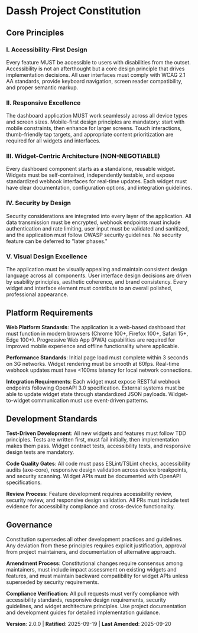 <!--
SYNC IMPACT REPORT - Constitution Amendment v2.0.0

VERSION CHANGE: Template → 2.0.0 (MAJOR version bump)
RATIONALE: Complete architectural redesign introducing new core principles for dashboard-specific development

MODIFIED PRINCIPLES:
- NEW: I. Accessibility-First Design (WCAG 2.1 AA compliance mandatory)
- NEW: II. Responsive Excellence (mobile-first, cross-device compatibility)
- NEW: III. Widget-Centric Architecture (standalone widgets with webhook interfaces) [NON-NEGOTIABLE]
- NEW: IV. Security by Design (OWASP compliance, encryption, authentication)
- NEW: V. Visual Design Excellence (consistent design language, professional aesthetics)

ADDED SECTIONS:
- Platform Requirements (web platform standards, performance standards, integration requirements)
- Development Standards (TDD with constitutional compliance, quality gates, review process)
- Enhanced Governance (compliance verification, amendment process)

REMOVED SECTIONS:
- All original template placeholder sections

TEMPLATES REQUIRING UPDATES:
✅ plan-template.md - Updated Constitution Check section with specific accessibility, responsive, widget, security, and design gates
✅ tasks-template.md - Added constitutional compliance tests (accessibility, responsive, widget architecture), enhanced validation checklist
⚠ spec-template.md - Pending review for alignment with new platform requirements and widget-centric approach
⚠ agent-file-template.md - Not reviewed, may need updates for constitutional compliance requirements

FOLLOW-UP TODOS:
- Review spec-template.md for alignment with new constitutional requirements
- Validate any runtime guidance documents for constitutional compliance references
- Ensure README.md reflects new architectural principles if project documentation exists
-->

# Dassh Project Constitution

## Core Principles

### I. Accessibility-First Design
Every feature MUST be accessible to users with disabilities from the outset. Accessibility is not an afterthought but a core design principle that drives implementation decisions. All user interfaces must comply with WCAG 2.1 AA standards, provide keyboard navigation, screen reader compatibility, and proper semantic markup.

### II. Responsive Excellence
The dashboard application MUST work seamlessly across all device types and screen sizes. Mobile-first design principles are mandatory: start with mobile constraints, then enhance for larger screens. Touch interactions, thumb-friendly tap targets, and appropriate content prioritization are required for all widgets and interfaces.

### III. Widget-Centric Architecture (NON-NEGOTIABLE)
Every dashboard component starts as a standalone, reusable widget. Widgets must be self-contained, independently testable, and expose standardized webhook interfaces for real-time updates. Each widget must have clear documentation, configuration options, and integration guidelines.

### IV. Security by Design
Security considerations are integrated into every layer of the application. All data transmission must be encrypted, webhook endpoints must include authentication and rate limiting, user input must be validated and sanitized, and the application must follow OWASP security guidelines. No security feature can be deferred to "later phases."

### V. Visual Design Excellence
The application must be visually appealing and maintain consistent design language across all components. User interface design decisions are driven by usability principles, aesthetic coherence, and brand consistency. Every widget and interface element must contribute to an overall polished, professional appearance.

## Platform Requirements
<!-- Web application platform standards and technical constraints -->

**Web Platform Standards**: The application is a web-based dashboard that must function in modern browsers (Chrome 100+, Firefox 100+, Safari 15+, Edge 100+). Progressive Web App (PWA) capabilities are required for improved mobile experience and offline functionality where applicable.

**Performance Standards**: Initial page load must complete within 3 seconds on 3G networks. Widget rendering must be smooth at 60fps. Real-time webhook updates must have <100ms latency for local network connections.

**Integration Requirements**: Each widget must expose RESTful webhook endpoints following OpenAPI 3.0 specification. External systems must be able to update widget state through standardized JSON payloads. Widget-to-widget communication must use event-driven patterns.

## Development Standards
<!-- Quality gates and development workflow requirements -->

**Test-Driven Development**: All new widgets and features must follow TDD principles. Tests are written first, must fail initially, then implementation makes them pass. Widget contract tests, accessibility tests, and responsive design tests are mandatory.

**Code Quality Gates**: All code must pass ESLint/TSLint checks, accessibility audits (axe-core), responsive design validation across device breakpoints, and security scanning. Widget APIs must be documented with OpenAPI specifications.

**Review Process**: Feature development requires accessibility review, security review, and responsive design validation. All PRs must include test evidence for accessibility compliance and cross-device functionality.

## Governance

Constitution supersedes all other development practices and guidelines. Any deviation from these principles requires explicit justification, approval from project maintainers, and documentation of alternative approach. 

**Amendment Process**: Constitutional changes require consensus among maintainers, must include impact assessment on existing widgets and features, and must maintain backward compatibility for widget APIs unless superseded by security requirements.

**Compliance Verification**: All pull requests must verify compliance with accessibility standards, responsive design requirements, security guidelines, and widget architecture principles. Use project documentation and development guides for detailed implementation guidance.

**Version**: 2.0.0 | **Ratified**: 2025-09-19 | **Last Amended**: 2025-09-20